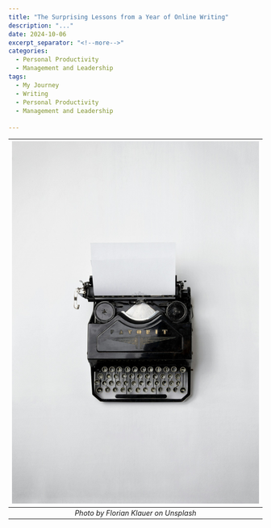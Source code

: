```yaml
---
title: "The Surprising Lessons from a Year of Online Writing"
description: "..."
date: 2024-10-06
excerpt_separator: "<!--more-->"
categories:
  - Personal Productivity
  - Management and Leadership
tags:
  - My Journey
  - Writing
  - Personal Productivity
  - Management and Leadership

---
```



| ![image](/assets/images/florian-klauer-typewriter-unsplash.jpg) |
|:--:|
| *Photo by Florian Klauer on Unsplash* |
